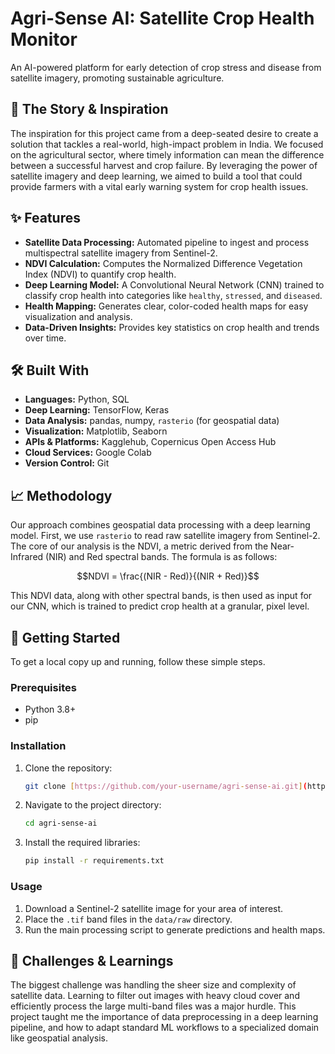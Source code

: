 # Agri-Sense AI: Satellite Crop Health Monitor

An AI-powered platform for early detection of crop stress and disease from satellite imagery, promoting sustainable agriculture.

## 🌟 The Story & Inspiration

The inspiration for this project came from a deep-seated desire to create a solution that tackles a real-world, high-impact problem in India. We focused on the agricultural sector, where timely information can mean the difference between a successful harvest and crop failure. By leveraging the power of satellite imagery and deep learning, we aimed to build a tool that could provide farmers with a vital early warning system for crop health issues.

## ✨ Features

- **Satellite Data Processing:** Automated pipeline to ingest and process multispectral satellite imagery from Sentinel-2.
- **NDVI Calculation:** Computes the Normalized Difference Vegetation Index (NDVI) to quantify crop health.
- **Deep Learning Model:** A Convolutional Neural Network (CNN) trained to classify crop health into categories like `healthy`, `stressed`, and `diseased`.
- **Health Mapping:** Generates clear, color-coded health maps for easy visualization and analysis.
- **Data-Driven Insights:** Provides key statistics on crop health and trends over time.

## 🛠️ Built With

* **Languages:** Python, SQL
* **Deep Learning:** TensorFlow, Keras
* **Data Analysis:** pandas, numpy, `rasterio` (for geospatial data)
* **Visualization:** Matplotlib, Seaborn
* **APIs & Platforms:** Kagglehub, Copernicus Open Access Hub
* **Cloud Services:** Google Colab
* **Version Control:** Git

## 📈 Methodology

Our approach combines geospatial data processing with a deep learning model. First, we use `rasterio` to read raw satellite imagery from Sentinel-2. The core of our analysis is the NDVI, a metric derived from the Near-Infrared (NIR) and Red spectral bands. The formula is as follows:

$$NDVI = \frac{(NIR - Red)}{(NIR + Red)}$$

This NDVI data, along with other spectral bands, is then used as input for our CNN, which is trained to predict crop health at a granular, pixel level.

## 🚀 Getting Started

To get a local copy up and running, follow these simple steps.

### Prerequisites

* Python 3.8+
* pip

### Installation

1.  Clone the repository:
    ```bash
    git clone [https://github.com/your-username/agri-sense-ai.git](https://github.com/your-username/agri-sense-ai.git)
    ```
2.  Navigate to the project directory:
    ```bash
    cd agri-sense-ai
    ```
3.  Install the required libraries:
    ```bash
    pip install -r requirements.txt
    ```

### Usage

1.  Download a Sentinel-2 satellite image for your area of interest.
2.  Place the `.tif` band files in the `data/raw` directory.
3.  Run the main processing script to generate predictions and health maps.

## 🤝 Challenges & Learnings

The biggest challenge was handling the sheer size and complexity of satellite data. Learning to filter out images with heavy cloud cover and efficiently process the large multi-band files was a major hurdle. This project taught me the importance of data preprocessing in a deep learning pipeline, and how to adapt standard ML workflows to a specialized domain like geospatial analysis.


